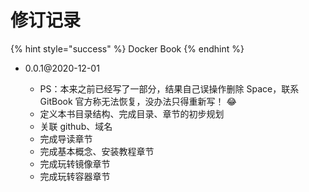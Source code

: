 # 修订记录

{% hint style="success" %}
Docker Book
{% endhint %}

* 0.0.1@2020-12-01

  * PS：本来之前已经写了一部分，结果自己误操作删除 Space，联系 GitBook 官方称无法恢复，没办法只得重新写！ 😂 
  * 定义本书目录结构、完成目录、章节的初步规划
  * 关联 github、域名
  * 完成导读章节
  * 完成基本概念、安装教程章节
  * 完成玩转镜像章节
  * 完成玩转容器章节



